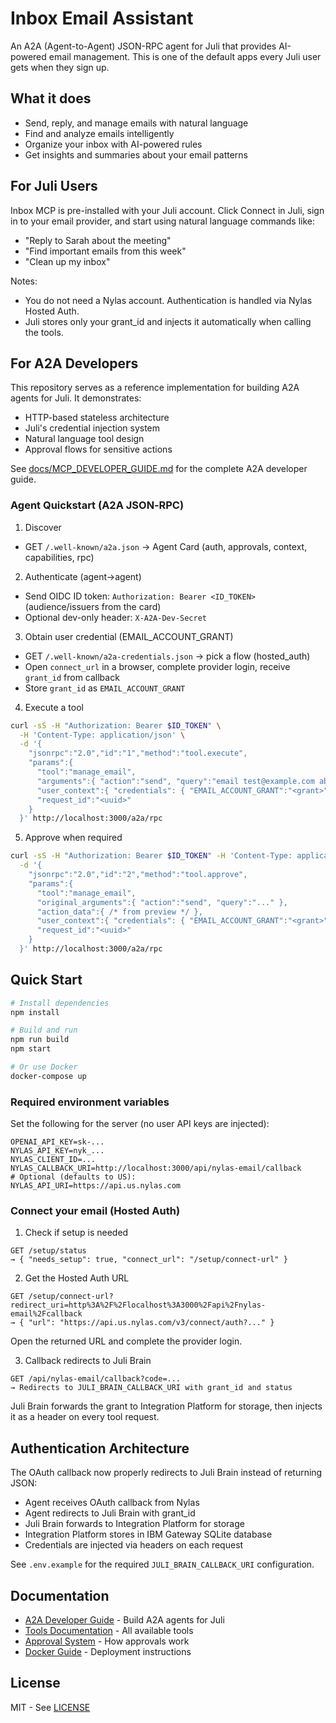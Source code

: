 # Inbox Email Assistant

An A2A (Agent-to-Agent) JSON-RPC agent for Juli that provides AI-powered email management. This is one of the default apps every Juli user gets when they sign up.

## What it does

- Send, reply, and manage emails with natural language
- Find and analyze emails intelligently  
- Organize your inbox with AI-powered rules
- Get insights and summaries about your email patterns

## For Juli Users

Inbox MCP is pre-installed with your Juli account. Click Connect in Juli, sign in to your email provider, and start using natural language commands like:
- "Reply to Sarah about the meeting"
- "Find important emails from this week"
- "Clean up my inbox"

Notes:
- You do not need a Nylas account. Authentication is handled via Nylas Hosted Auth.
- Juli stores only your grant_id and injects it automatically when calling the tools.

## For A2A Developers

This repository serves as a reference implementation for building A2A agents for Juli. It demonstrates:
- HTTP-based stateless architecture
- Juli's credential injection system
- Natural language tool design
- Approval flows for sensitive actions

See [docs/MCP_DEVELOPER_GUIDE.md](docs/MCP_DEVELOPER_GUIDE.md) for the complete A2A developer guide.

### Agent Quickstart (A2A JSON‑RPC)

1) Discover
- GET `/.well-known/a2a.json` → Agent Card (auth, approvals, context, capabilities, rpc)

2) Authenticate (agent→agent)
- Send OIDC ID token: `Authorization: Bearer <ID_TOKEN>` (audience/issuers from the card)
- Optional dev-only header: `X-A2A-Dev-Secret`

3) Obtain user credential (EMAIL_ACCOUNT_GRANT)
- GET `/.well-known/a2a-credentials.json` → pick a flow (hosted_auth)
- Open `connect_url` in a browser, complete provider login, receive `grant_id` from callback
- Store `grant_id` as `EMAIL_ACCOUNT_GRANT`

4) Execute a tool
```bash
curl -sS -H "Authorization: Bearer $ID_TOKEN" \
  -H 'Content-Type: application/json' \
  -d '{
    "jsonrpc":"2.0","id":"1","method":"tool.execute",
    "params":{
      "tool":"manage_email",
      "arguments":{ "action":"send", "query":"email test@example.com about tomorrow" },
      "user_context":{ "credentials": { "EMAIL_ACCOUNT_GRANT":"<grant>" } },
      "request_id":"<uuid>"
    }
  }' http://localhost:3000/a2a/rpc
```

5) Approve when required
```bash
curl -sS -H "Authorization: Bearer $ID_TOKEN" -H 'Content-Type: application/json' \
  -d '{
    "jsonrpc":"2.0","id":"2","method":"tool.approve",
    "params":{
      "tool":"manage_email",
      "original_arguments":{ "action":"send", "query":"..." },
      "action_data":{ /* from preview */ },
      "user_context":{ "credentials": { "EMAIL_ACCOUNT_GRANT":"<grant>" } },
      "request_id":"<uuid>"
    }
  }' http://localhost:3000/a2a/rpc
```

## Quick Start

```bash
# Install dependencies
npm install

# Build and run
npm run build
npm start

# Or use Docker
docker-compose up
```

### Required environment variables

Set the following for the server (no user API keys are injected):

```
OPENAI_API_KEY=sk-...
NYLAS_API_KEY=nyk_...
NYLAS_CLIENT_ID=...
NYLAS_CALLBACK_URI=http://localhost:3000/api/nylas-email/callback
# Optional (defaults to US):
NYLAS_API_URI=https://api.us.nylas.com
```

### Connect your email (Hosted Auth)

1) Check if setup is needed
```
GET /setup/status
→ { "needs_setup": true, "connect_url": "/setup/connect-url" }
```

2) Get the Hosted Auth URL
```
GET /setup/connect-url?redirect_uri=http%3A%2F%2Flocalhost%3A3000%2Fapi%2Fnylas-email%2Fcallback
→ { "url": "https://api.us.nylas.com/v3/connect/auth?..." }
```
Open the returned URL and complete the provider login.

3) Callback redirects to Juli Brain
```
GET /api/nylas-email/callback?code=...
→ Redirects to JULI_BRAIN_CALLBACK_URI with grant_id and status
```
Juli Brain forwards the grant to Integration Platform for storage, then injects it as a header on every tool request.

## Authentication Architecture

The OAuth callback now properly redirects to Juli Brain instead of returning JSON:
- Agent receives OAuth callback from Nylas
- Agent redirects to Juli Brain with grant_id
- Juli Brain forwards to Integration Platform for storage
- Integration Platform stores in IBM Gateway SQLite database
- Credentials are injected via headers on each request

See `.env.example` for the required `JULI_BRAIN_CALLBACK_URI` configuration.

## Documentation

- [A2A Developer Guide](docs/MCP_DEVELOPER_GUIDE.md) - Build A2A agents for Juli
- [Tools Documentation](docs/TOOLS_DOCUMENTATION.md) - All available tools
- [Approval System](docs/APPROVAL_SYSTEM_GUIDE.md) - How approvals work
- [Docker Guide](docs/DOCKER_GUIDE.md) - Deployment instructions

## License

MIT - See [LICENSE](LICENSE)